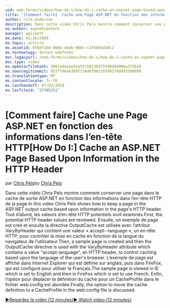 ```yaml
---
uid: web-forms/videos/how-do-i/how-do-i-cache-an-aspnet-page-based-upon-information-in-the-http-header
title: '[Comment faire]  Cache une Page ASP.NET en fonction des informations dans l’en-tête HTTP | Microsoft Docs'
author: rick-anderson
description: Dans cette vidéo Chris Pels montre comment conserver une page dans le cache de sortie ASP.NET en fonction des informations dans l’en-tête HTTP de la page. Tout d’abord, le potentiel Affich HTTP...
ms.author: aspnetcontent
manager: wpickett
ms.date: 02/26/2009
ms.topic: article
ms.assetid: 0f8df1bd-080a-4eeb-980c-c2fbb05d30c2
ms.technology: dotnet-webforms
msc.legacyurl: /web-forms/videos/how-do-i/how-do-i-cache-an-aspnet-page-based-upon-information-in-the-http-header
msc.type: video
ms.openlocfilehash: 3987e6ea1e5ea5575813bdf5598d0499ba37db20
ms.sourcegitcommit: 953ff9ea4369f154d6fd0239599279ddd3280009
ms.translationtype: MT
ms.contentlocale: fr-FR
ms.lasthandoff: 07/03/2018
ms.locfileid: "37395251"
---
```

<a name="how-do-i--cache-an-aspnet-page-based-upon-information-in-the-http-header"></a><span data-ttu-id="b1d3d-104">[Comment faire]  Cache une Page ASP.NET en fonction des informations dans l’en-tête HTTP</span><span class="sxs-lookup"><span data-stu-id="b1d3d-104">[How Do I:]  Cache an ASP.NET Page Based Upon Information in the HTTP Header</span></span>
====================
<span data-ttu-id="b1d3d-105">par [Chris Pels](https://twitter.com/chrispels)</span><span class="sxs-lookup"><span data-stu-id="b1d3d-105">by [Chris Pels](https://twitter.com/chrispels)</span></span>

<span data-ttu-id="b1d3d-106">Dans cette vidéo Chris Pels montre comment conserver une page dans le cache de sortie ASP.NET en fonction des informations dans l’en-tête HTTP de la page.</span><span class="sxs-lookup"><span data-stu-id="b1d3d-106">In this video Chris Pels shows how to keep a page in the ASP.NET output cache based upon information in the page's HTTP header.</span></span> <span data-ttu-id="b1d3d-107">Tout d’abord, les valeurs d’en-tête HTTP potentiels sont examinés.</span><span class="sxs-lookup"><span data-stu-id="b1d3d-107">First, the potential HTTP header values are reviewed.</span></span> <span data-ttu-id="b1d3d-108">Ensuite, un exemple de page est créé et ensuite la directive OutputCache est utilisée avec l’attribut VaryByHeader qui contient une valeur « accept--language », un en-tête HTTP, pour contrôler la mise en cache en fonction de la langue du navigateur de l’utilisateur.</span><span class="sxs-lookup"><span data-stu-id="b1d3d-108">Then, a sample page is created and then the OutputCache directive is used with the VaryByHeader attribute which contains a value "accept-language", an HTTP header, to control caching based upon the language of the user's browser.</span></span> <span data-ttu-id="b1d3d-109">L’exemple de page est affiché dans Internet Explorer qui est définie sur anglais, puis dans FireFox, qui est configuré pour utiliser le Français.</span><span class="sxs-lookup"><span data-stu-id="b1d3d-109">The sample page is viewed in IE which is set to English and then in FireFox which is set to use French.</span></span> <span data-ttu-id="b1d3d-110">Enfin, l’option pour déplacer la définition du cache pour un CacheProfile dans le fichier web.config est abordée.</span><span class="sxs-lookup"><span data-stu-id="b1d3d-110">Finally, the option to move the cache definition to a CacheProfile in the web.config file is discussed.</span></span>

[<span data-ttu-id="b1d3d-111">&#9654;Regardez la vidéo (12 minutes)</span><span class="sxs-lookup"><span data-stu-id="b1d3d-111">&#9654; Watch video (12 minutes)</span></span>](https://channel9.msdn.com/Blogs/ASP-NET-Site-Videos/how-do-i-cache-an-aspnet-page-based-upon-information-in-the-http-header)
